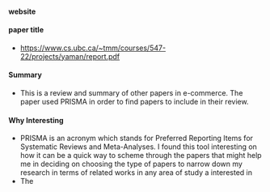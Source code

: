 ####  website
####  paper title   
-  https://www.cs.ubc.ca/~tmm/courses/547-22/projects/yaman/report.pdf

#### Summary 
-  This is a review and summary of other papers in e-commerce. The paper used PRISMA in order  to find papers to include in their review.
####  Why Interesting 
-  PRISMA is an acronym which stands for Preferred Reporting Items for Systematic Reviews and Meta-Analyses. I found this tool interesting on how it can be a quick way to scheme through the papers that might help me in deciding on choosing the type of papers to narrow down my research in terms of related works in any area of study a interested in
-  The 
